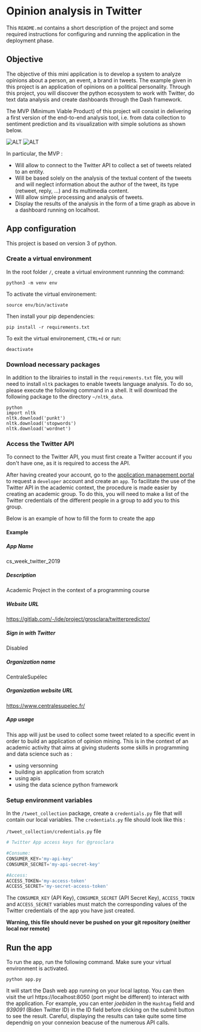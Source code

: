 # Opinion analysis in Twitter

This `README.md` contains a short description of the project and some required instructions for configuring and running the application in the deployment phase.

## Objective

The objective of this mini application is to develop a system to analyze opinions about a person, an event, a brand in tweets. The example given in this project is an application of opinions on a political personality. Through this project, you will discover the python ecosystem to work with Twitter, do text data analysis and create dashboards through the Dash framework.

The MVP (Minimum Viable Product) of this project will consist in delivering a first version of the end-to-end analysis tool, i.e. from data collection to sentiment prediction and its visualization with simple solutions as shown below.

![ALT](images/biden_example_1.png)
![ALT](images/biden_example_2.png)

In particular, the MVP :
* Will allow to connect to the Twitter API to collect a set of tweets related to an entity.
* Will be based solely on the analysis of the textual content of the tweets and will neglect information about the author of the tweet, its type (retweet, reply, ...) and its multimedia content.
* Will allow simple processing and analysis of tweets.
* Display the results of the analysis in the form of a time graph as above in a dashboard running on localhost.

## App configuration

This project is based on version 3 of python.

### Create a virtual environment

In the root folder `/`, create a virtual environment runnning the command:
```
python3 -m venv env
```

To activate the virtual environement:
```
source env/bin/activate
```

Then install your pip dependencies:
```
pip install -r requirements.txt
```

To exit the virtual environement, `CTRL+d` or run:
```
deactivate
```

### Download necessary packages

In addition to the librairies to install in the `requirements.txt` file, you will need to install `nltk` packages to enable tweets language analysis. To do so, please execute the following command in a shell. It will download the following package to the directory `~/nltk_data`.

```
python
import nltk
nltk.download('punkt')
nltk.download('stopwords')
nltk.download('wordnet')
```

### Access the Twitter API

To connect to the Twitter API, you must first create a Twitter account if you don't have one, as it is required to access the API.

After having created your account, go to the [application management portal](https://developer.twitter.com/en/apps) to request a `developer` account and create an `app`. To facilitate the use of the Twitter API in the academic context, the procedure is made easier by creating an academic group. To do this, you will need to make a list of the Twitter credentials of the different people in a group to add you to this group.

Below is an example of how to fill the form to create the app

#### Example

##### App Name

cs_week_twitter_2019

##### Description

Academic Project in the context of a programming course

##### Website URL

https://gitlab.com/-/ide/project/grosclara/twitterpredictor/

##### Sign in with Twitter

Disabled

##### Organization name

CentraleSupélec

##### Organization website URL

https://www.centralesupelec.fr/

##### App usage

This app will just be used to collect some tweet related to a specific event in order to build an application of opinion mining. This is in the context of an academic activity that aims at giving students some skills in programming and data science such as :

 + using versonning
 + building an application from scratch
 + using apis
 + using the data science python framework

### Setup environment variables

In the `/tweet_collection` package, create a `credentials.py` file that will contain our local variables. The `credentials.py` file should look like this :

`/tweet_collection/credentials.py` file

```python
# Twitter App access keys for @grosclara

#Consume:
CONSUMER_KEY='my-api-key'
CONSUMER_SECRET='my-api-secret-key'

#Access:
ACCESS_TOKEN='my-access-token'
ACCESS_SECRET='my-secret-access-token'
```

The `CONSUMER_KEY` (API Key), `CONSUMER_SECRET` (API Secret Key), `ACCESS_TOKEN` and `ACCESS_SECRET` variables must match the corresponding values of the Twitter credentials of the app you have just created. 

**Warning, this file should never be pushed on your git repository (neither local nor remote)**

## Run the app

To run the app, run the following command. Make sure your virtual environment is activated.

```
python app.py
```

It will start the Dash web app running on your local laptop. You can then visit the url https://localhost:8050 (port might be different) to interact with the application. For example, you can enter *joebiden* in the `Hashtag` field and *939091* (Biden Twitter ID) in the ID field before clicking on the submit button to see the result. Careful, displaying the results can take quite some time dependnig on your connexion beacuse of the numerous API calls.

